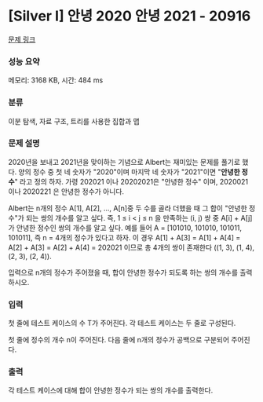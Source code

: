 # [Silver I] 안녕 2020 안녕 2021 - 20916 

[문제 링크](https://www.acmicpc.net/problem/20916) 

### 성능 요약

메모리: 3168 KB, 시간: 484 ms

### 분류

이분 탐색, 자료 구조, 트리를 사용한 집합과 맵

### 문제 설명

<p>2020년을 보내고 2021년을 맞이하는 기념으로 Albert는 재미있는 문제를 풀기로 했다. 양의 정수 중 첫 네 숫자가 "2020"이며 마지막 네 숫자가 "2021"이면 "<strong>안녕한 정수</strong>" 라고 정의 하자. 가령 202021 이나 20202021은 "안녕한 정수" 이며, 2020021 이나 2020221 은 안녕한 정수가 아니다.</p>

<p>Albert는 n개의 정수 A[1], A[2], ..., A[n]중 두 수를 골라 더했을 때 그 합이 "안녕한 정수"가 되는 쌍의 개수를 알고 싶다. 즉, 1 ≤ i < j ≤ n 을 만족하는 (i, j) 쌍 중 A[i] + A[j]가 안녕한 정수인 쌍의 개수를 알고 싶다. 예를 들어 A = [101010, 101010, 101011, 101011], 즉 n = 4개의 정수가 있다고 하자. 이 경우 A[1] + A[3] = A[1] + A[4] = A[2] + A[3] = A[2] + A[4] = 202021 이므로 총 4개의 쌍이 존재한다 ((1, 3), (1, 4), (2, 3), (2, 4)).</p>

<p>입력으로 n개의 정수가 주어졌을 때, 합이 안녕한 정수가 되도록 하는 쌍의 개수를 출력하시오.</p>

### 입력 

 <p>첫 줄에 테스트 케이스의 수 T가 주어진다. 각 테스트 케이스는 두 줄로 구성된다.</p>

<p>첫 줄에 정수의 개수 n이 주어진다. 다음 줄에 n개의 정수가 공백으로 구분되어 주어진다.</p>

### 출력 

 <p>각 테스트 케이스에 대해 합이 안녕한 정수가 되는 쌍의 개수를 출력한다.</p>

